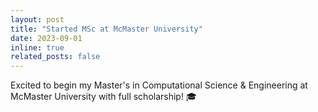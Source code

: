 ```yaml
---
layout: post
title: "Started MSc at McMaster University"
date: 2023-09-01
inline: true
related_posts: false
---
```


Excited to begin my Master's in Computational Science & Engineering at McMaster University with full scholarship! 🎓
